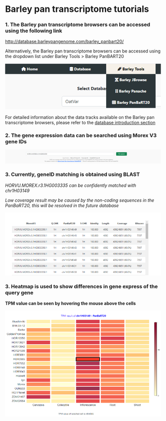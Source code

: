# Barley pan transcriptome tutorials

### 1. The Barley pan transcriptome browsers can be accessed using the following link

http://database.barleypangenome.com/barley_panbart20/

Alternatively, the Barley pan transcriptome browsers can be accessed using the dropdown list under Barley Tools > Barley PanBART20

<img src="img/jbrowse/01_barley_jbrowse.png" alt="hi" width="600" class="inline"/>

For detailed information about the data tracks available on the Barley pan transcriptome browsers, please refer to the [database introduction section](../Barley.md#5-barley-linear-pan-transcriptome-database)

### 2. The gene expression data can be searched using Morex V3 gene IDs  

<img src="img/panbart20/01_geneid_search.png" alt="hi" width="800" class="inline"/>

### 3. Currently, geneID matching is obtained using BLAST

*HORVU.MOREX.r3.1HG003335 can be confidently matched with chr1H03149*

*Low coverage result may be caused by the non-coding sequences in the PanBaRT20, this will be resolved in the future database*

<img src="img/panbart20/02_blast_result.png" alt="hi" width="800" class="inline"/>

### 3. Heatmap is used to show differences in gene express of the query gene

**TPM value can be seen by hovering the mouse above the cells**

<img src="img/panbart20/03_tpm_view.png" alt="hi" width="800" class="inline"/>
